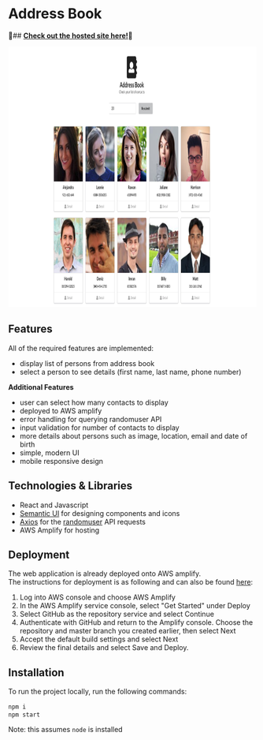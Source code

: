 # Address Book

:tada:## **[Check out the hosted site here!](https://master.duq2qg6smh3q8.amplifyapp.com/)**:tada:

<img src="https://github.com/kevinxyc1/nuvalence-web-challenge/blob/master/assets/ui.png" width="954" height="528">

## Features

All of the required features are implemented:
- display list of persons from address book
- select a person to see details (first name, last name, phone number)

**Additional Features**

- user can select how many contacts to display
- deployed to AWS amplify
- error handling for querying randomuser API
- input validation for number of contacts to display
- more details about persons such as image, location, email and date of birth
- simple, modern UI
- mobile responsive design


## Technologies & Libraries

- React and Javascript
- [Semantic UI](https://react.semantic-ui.com/) for designing components and icons
- [Axios](https://github.com/axios/axios) for the [randomuser](https://randomuser.me/) API requests
- AWS Amplify for hosting

## Deployment

The web application is already deployed onto AWS amplify. <br />
The instructions for deployment is as following and can also be found [here](https://aws.amazon.com/getting-started/hands-on/build-react-app-amplify-graphql/module-one/?e=gs2020&p=build-a-react-app-intro):
1. Log into AWS console and choose AWS Amplify
2. In the AWS Amplify service console, select "Get Started" under Deploy
3. Select GitHub as the repository service and select Continue
4. Authenticate with GitHub and return to the Amplify console. Choose the repository and master branch you created earlier, then select Next
5. Accept the default build settings and select Next
6. Review the final details and select Save and Deploy.

## Installation

To run the project locally, run the following commands:

```
npm i
npm start
```

Note: this assumes `node` is installed

<!-- # Getting Started with Create React App

This project was bootstrapped with [Create React App](https://github.com/facebook/create-react-app).

## Available Scripts

In the project directory, you can run:

### `npm start`

Runs the app in the development mode.\
Open [http://localhost:3000](http://localhost:3000) to view it in the browser.

The page will reload if you make edits.\
You will also see any lint errors in the console.

### `npm test`

Launches the test runner in the interactive watch mode.\
See the section about [running tests](https://facebook.github.io/create-react-app/docs/running-tests) for more information.

### `npm run build`

Builds the app for production to the `build` folder.\
It correctly bundles React in production mode and optimizes the build for the best performance.

The build is minified and the filenames include the hashes.\
Your app is ready to be deployed!

See the section about [deployment](https://facebook.github.io/create-react-app/docs/deployment) for more information.

### `npm run eject`

**Note: this is a one-way operation. Once you `eject`, you can’t go back!**

If you aren’t satisfied with the build tool and configuration choices, you can `eject` at any time. This command will remove the single build dependency from your project.

Instead, it will copy all the configuration files and the transitive dependencies (webpack, Babel, ESLint, etc) right into your project so you have full control over them. All of the commands except `eject` will still work, but they will point to the copied scripts so you can tweak them. At this point you’re on your own.

You don’t have to ever use `eject`. The curated feature set is suitable for small and middle deployments, and you shouldn’t feel obligated to use this feature. However we understand that this tool wouldn’t be useful if you couldn’t customize it when you are ready for it.

## Learn More

You can learn more in the [Create React App documentation](https://facebook.github.io/create-react-app/docs/getting-started).

To learn React, check out the [React documentation](https://reactjs.org/).

### Code Splitting

This section has moved here: [https://facebook.github.io/create-react-app/docs/code-splitting](https://facebook.github.io/create-react-app/docs/code-splitting)

### Analyzing the Bundle Size

This section has moved here: [https://facebook.github.io/create-react-app/docs/analyzing-the-bundle-size](https://facebook.github.io/create-react-app/docs/analyzing-the-bundle-size)

### Making a Progressive Web App

This section has moved here: [https://facebook.github.io/create-react-app/docs/making-a-progressive-web-app](https://facebook.github.io/create-react-app/docs/making-a-progressive-web-app)

### Advanced Configuration

This section has moved here: [https://facebook.github.io/create-react-app/docs/advanced-configuration](https://facebook.github.io/create-react-app/docs/advanced-configuration)

### Deployment

This section has moved here: [https://facebook.github.io/create-react-app/docs/deployment](https://facebook.github.io/create-react-app/docs/deployment)

### `npm run build` fails to minify

This section has moved here: [https://facebook.github.io/create-react-app/docs/troubleshooting#npm-run-build-fails-to-minify](https://facebook.github.io/create-react-app/docs/troubleshooting#npm-run-build-fails-to-minify) -->
